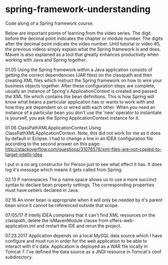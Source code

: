 # spring-framework-understanding
Code along of a Spring framework course.

Below are important points of learning from the video series. The digit before the decimal point indicates the chapter or module number. The digits after the decimal point indicate the video number.
Until tutorial or video #5, the previous videos simply explain what the Spring framework is and does. Maven is also explained as a tool that greatly
enhances productivity when working with Java and Spring together.

01.05
Using the Spring framework within a Java application consists of getting the correct dependencies (JAR files) on the classpath and then creating
XML files which instruct the Spring framework on how to wire your business objects together. After these configuration steps are complete, usually
an instance of Spring's ApplicationContext is created and passed the XML file which contains the bean definitions. This is how Spring will know what
beans a particular application has or wants to work with and how they are dependent on or wired with each other. When you need an instance of a 
particular bean you don't use the 'new' operator to instantiate is yourself, you ask the Spring ApplicationContext instance for it.

01.06 
ClassPathXMLApplicationContext
Using ClassPathXMLApplicationContext. Note, this did not work for me as it does by default in Eclipse. 
I had to change a line in an IDEA configuration file according to the second answer on this page:
http://stackoverflow.com/questions/31076576/xml-files-are-not-copied-to-target-intellij-idea

I put in a no arg constructor for Person just to see what effect it has.
It does log it's message which means it gets called from Spring.

02.13 P namespaces
The p name space allows us to use a more succinct syntax to declare 
bean property settings. The corresponding properties must have setters
declared in Java.

02.16 An inner bean is appropriate when it will only be needed by it's
parent bean since it cannot be referenced outside that scope.

07/05/17 If Intellij IDEA complains that it can't find XML resources on the classpath,
delete the isMavenModule clause from offers-web-application.iml and restart the IDE and
rerun the project.

07.23.2017 Application depends on a local MySQL data source which I have configure and must run in order
for the web application to be able to interact with it's data. Application is deployed as a WAR file locally
in Tomcat 7. I've defined the data source as a JNDI resource in Tomcat's conf subdirectory.


